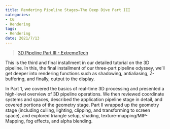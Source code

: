 ```yaml
---
title: Rendering Pipeline Stages–The Deep Dive Part III
categories:
- CG
- Rendering
tags:
- Rendering
date: 2021/7/13
---
```


> [3D Pipeline Part III - ExtremeTech](https://www.extremetech.com/computing/49618-3d-pipeline-part-iii)

This is the third and final installment in our detailed tutorial on the 3D pipeline. In this, the final installment of our three-part pipeline odyssey, we’ll get deeper into rendering functions such as shadowing, antialiasing, Z-buffering, and finally, output to the display.

In Part 1, we covered the basics of real-time 3D processing and presented a high-level overview of 3D pipeline operations. We then reviewed coordinate systems and spaces, described the application pipeline stage in detail, and covered portions of the geometry stage. Part II wrapped up the geometry stage (including culling, lighting, clipping, and transforming to screen space), and explored triangle setup, shading, texture-mapping/MIP-Mapping, fog effects, and alpha blending.